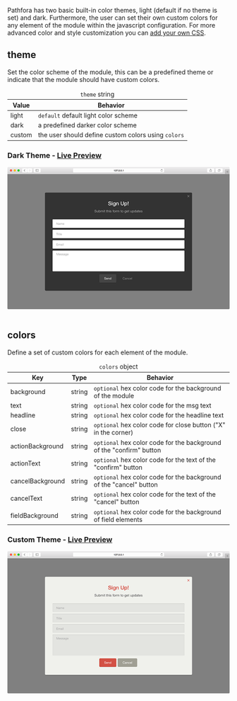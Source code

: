 Pathfora has two basic built-in color themes, light (default if no theme is set) and dark. Furthermore, the user can set their own custom colors for any element of the module within the javascript configuration. For more advanced color and style customization you can [add your own CSS](/customization/css.md).

## theme
Set the color scheme of the module, this can be a predefined theme or indicate that the module should have custom colors.

<table>
  <thead>
    <tr>
      <td colspan="2" align="center"><code>theme</code> string</td>
    </tr>
    <tr>
      <th>Value</th>
      <th>Behavior</th>
    </tr>
  </thead>
  
  <tr>
    <td>light</td>
    <td><code>default</code> default light color scheme</td>
  </tr>
  <tr>
    <td>dark</td>
    <td>a predefined darker color scheme</td>
  </tr>
  <tr>
    <td>custom</td>
    <td>the user should define custom colors using <code>colors</code></td>
  </tr>
</table>

### Dark Theme - [Live Preview](../examples/preview/customization/themes/dark.html)

![Dark Theme Module](../examples/img/customization/themes/dark.png)

<pre data-src="../../examples/src/customization/themes/dark.js"></pre>


## colors
Define a set of custom colors for each element of the module.

<table>
  <thead>
    <tr>
      <td colspan="3" align="center"><code>colors</code> object</td>
    </tr>
    <tr>
      <th>Key</th>
      <th>Type</th>
      <th>Behavior</th>
    </tr>
  </thead>

  <tr>
    <td>background</td>
    <td>string</td>
    <td><code>optional</code> hex color code for the background of the module</td>
  </tr>
  <tr>
    <td>text</td>
    <td>string</td>
    <td><code>optional</code> hex color code for the msg text</td>
  </tr>
  <tr>
    <td>headline</td>
    <td>string</td>
    <td><code>optional</code> hex color code for the headline text</td>
  </tr>
  <tr>
    <td>close</td>
    <td>string</td>
    <td><code>optional</code> hex color code for close button ("X" in the corner)</td>
  </tr>
  <tr>
    <td>actionBackground</td>
    <td>string</td>
    <td><code>optional</code> hex color code for the background of the "confirm" button</td>
  </tr>
  <tr>
    <td>actionText</td>
    <td>string</td>
    <td><code>optional</code> hex color code for the text of the "confirm" button</td>
  </tr>
  <tr>
    <td>cancelBackground</td>
    <td>string</td>
    <td><code>optional</code> hex color code for the background of the "cancel" button</td>
  </tr>
  <tr>
    <td>cancelText</td>
    <td>string</td>
    <td><code>optional</code> hex color code for the text of the "cancel" button</td>
  </tr>
  <tr>
    <td>fieldBackground</td>
    <td>string</td>
    <td><code>optional</code> hex color code for the background of field elements</td>
  </tr>
</table>

### Custom Theme - [Live Preview](../examples/preview/customization/themes/custom.html)

![Custom Theme Module](../examples/img/customization/themes/custom.png)

<pre data-src="../../examples/src/customization/themes/custom.js"></pre>